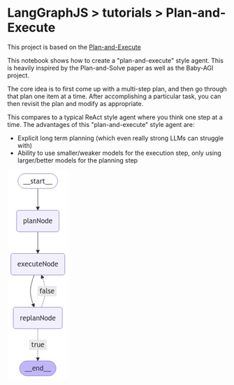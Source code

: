 # LangGraphJS > tutorials > Plan-and-Execute

This project is based on the [Plan-and-Execute](https://langchain-ai.github.io/langgraphjs/tutorials/plan-and-execute/plan-and-execute/)

This notebook shows how to create a "plan-and-execute" style agent. This is heavily inspired by the Plan-and-Solve paper as well as the Baby-AGI project.

The core idea is to first come up with a multi-step plan, and then go through that plan one item at a time. After accomplishing a particular task, you can then revisit the plan and modify as appropriate.

This compares to a typical ReAct style agent where you think one step at a time. The advantages of this "plan-and-execute" style agent are:

- Explicit long term planning (which even really strong LLMs can struggle with)
- Ability to use smaller/weaker models for the execution step, only using larger/better models for the planning step

![Workflow](./diagram-1.png)
